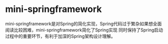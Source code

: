 # mini-springframework
mini-springframework是对Spring的简化实现，Spring代码过于繁杂如果想全面阅读比较困难，mini-springframework简化了Spring实现 同时保持了Spring启动过程中的重要环节，有利于加深的Spring架构设计理解。
